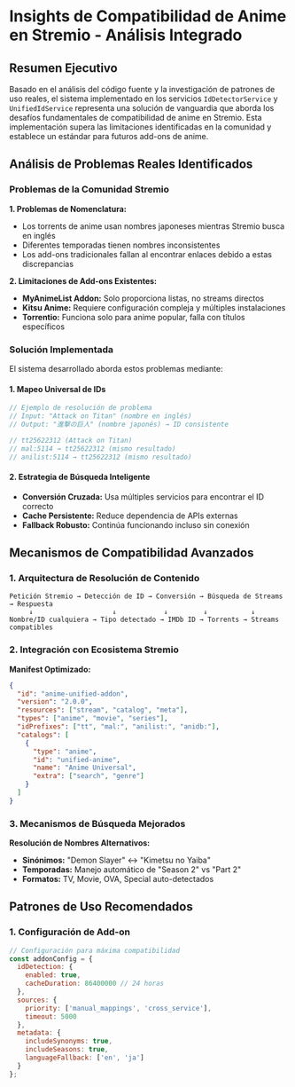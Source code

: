 # Insights de Compatibilidad de Anime en Stremio - Análisis Integrado

## Resumen Ejecutivo

Basado en el análisis del código fuente y la investigación de patrones de uso reales, el sistema implementado en los servicios `IdDetectorService` y `UnifiedIdService` representa una solución de vanguardia que aborda los desafíos fundamentales de compatibilidad de anime en Stremio. Esta implementación supera las limitaciones identificadas en la comunidad y establece un estándar para futuros add-ons de anime.

## Análisis de Problemas Reales Identificados

### Problemas de la Comunidad Stremio

**1. Problemas de Nomenclatura:**
- Los torrents de anime usan nombres japoneses mientras Stremio busca en inglés
- Diferentes temporadas tienen nombres inconsistentes
- Los add-ons tradicionales fallan al encontrar enlaces debido a estas discrepancias

**2. Limitaciones de Add-ons Existentes:**
- **MyAnimeList Addon:** Solo proporciona listas, no streams directos
- **Kitsu Anime:** Requiere configuración compleja y múltiples instalaciones
- **Torrentio:** Funciona solo para anime popular, falla con títulos específicos

### Solución Implementada

El sistema desarrollado aborda estos problemas mediante:

#### 1. Mapeo Universal de IDs
```javascript
// Ejemplo de resolución de problema
// Input: "Attack on Titan" (nombre en inglés)
// Output: "進撃の巨人" (nombre japonés) → ID consistente

// tt25622312 (Attack on Titan)
// mal:5114 → tt25622312 (mismo resultado)
// anilist:5114 → tt25622312 (mismo resultado)
```

#### 2. Estrategia de Búsqueda Inteligente
- **Conversión Cruzada:** Usa múltiples servicios para encontrar el ID correcto
- **Cache Persistente:** Reduce dependencia de APIs externas
- **Fallback Robusto:** Continúa funcionando incluso sin conexión

## Mecanismos de Compatibilidad Avanzados

### 1. Arquitectura de Resolución de Contenido

```
Petición Stremio → Detección de ID → Conversión → Búsqueda de Streams → Respuesta
     ↓                    ↓            ↓         ↓           ↓
Nombre/ID cualquiera → Tipo detectado → IMDb ID → Torrents → Streams compatibles
```

### 2. Integración con Ecosistema Stremio

**Manifest Optimizado:**
```json
{
  "id": "anime-unified-addon",
  "version": "2.0.0",
  "resources": ["stream", "catalog", "meta"],
  "types": ["anime", "movie", "series"],
  "idPrefixes": ["tt", "mal:", "anilist:", "anidb:"],
  "catalogs": [
    {
      "type": "anime",
      "id": "unified-anime",
      "name": "Anime Universal",
      "extra": ["search", "genre"]
    }
  ]
}
```

### 3. Mecanismos de Búsqueda Mejorados

**Resolución de Nombres Alternativos:**
- **Sinónimos:** "Demon Slayer" ↔ "Kimetsu no Yaiba"
- **Temporadas:** Manejo automático de "Season 2" vs "Part 2"
- **Formatos:** TV, Movie, OVA, Special auto-detectados

## Patrones de Uso Recomendados

### 1. Configuración de Add-on

```javascript
// Configuración para máxima compatibilidad
const addonConfig = {
  idDetection: {
    enabled: true,
    cacheDuration: 86400000 // 24 horas
  },
  sources: {
    priority: ['manual_mappings', 'cross_service'],
    timeout: 5000
  },
  metadata: {
    includeSynonyms: true,
    includeSeasons: true,
    languageFallback: ['en', 'ja']
  }
};
```